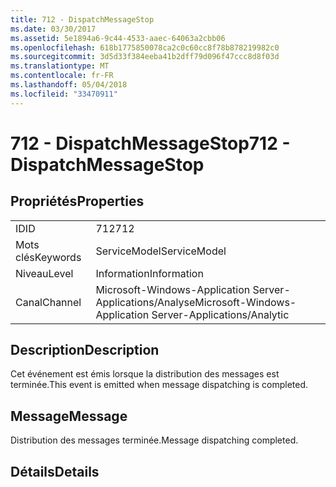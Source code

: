 ```yaml
---
title: 712 - DispatchMessageStop
ms.date: 03/30/2017
ms.assetid: 5e1894a6-9c44-4533-aaec-64063a2cbb06
ms.openlocfilehash: 618b1775850078ca2c0c60cc8f78b878219982c0
ms.sourcegitcommit: 3d5d33f384eeba41b2dff79d096f47ccc8d8f03d
ms.translationtype: MT
ms.contentlocale: fr-FR
ms.lasthandoff: 05/04/2018
ms.locfileid: "33470911"
---
```

# <a name="712---dispatchmessagestop"></a><span data-ttu-id="b5de8-102">712 - DispatchMessageStop</span><span class="sxs-lookup"><span data-stu-id="b5de8-102">712 - DispatchMessageStop</span></span>
## <a name="properties"></a><span data-ttu-id="b5de8-103">Propriétés</span><span class="sxs-lookup"><span data-stu-id="b5de8-103">Properties</span></span>  
  
|||  
|-|-|  
|<span data-ttu-id="b5de8-104">ID</span><span class="sxs-lookup"><span data-stu-id="b5de8-104">ID</span></span>|<span data-ttu-id="b5de8-105">712</span><span class="sxs-lookup"><span data-stu-id="b5de8-105">712</span></span>|  
|<span data-ttu-id="b5de8-106">Mots clés</span><span class="sxs-lookup"><span data-stu-id="b5de8-106">Keywords</span></span>|<span data-ttu-id="b5de8-107">ServiceModel</span><span class="sxs-lookup"><span data-stu-id="b5de8-107">ServiceModel</span></span>|  
|<span data-ttu-id="b5de8-108">Niveau</span><span class="sxs-lookup"><span data-stu-id="b5de8-108">Level</span></span>|<span data-ttu-id="b5de8-109">Information</span><span class="sxs-lookup"><span data-stu-id="b5de8-109">Information</span></span>|  
|<span data-ttu-id="b5de8-110">Canal</span><span class="sxs-lookup"><span data-stu-id="b5de8-110">Channel</span></span>|<span data-ttu-id="b5de8-111">Microsoft-Windows-Application Server-Applications/Analyse</span><span class="sxs-lookup"><span data-stu-id="b5de8-111">Microsoft-Windows-Application Server-Applications/Analytic</span></span>|  
  
## <a name="description"></a><span data-ttu-id="b5de8-112">Description</span><span class="sxs-lookup"><span data-stu-id="b5de8-112">Description</span></span>  
 <span data-ttu-id="b5de8-113">Cet événement est émis lorsque la distribution des messages est terminée.</span><span class="sxs-lookup"><span data-stu-id="b5de8-113">This event is emitted when message dispatching is completed.</span></span>  
  
## <a name="message"></a><span data-ttu-id="b5de8-114">Message</span><span class="sxs-lookup"><span data-stu-id="b5de8-114">Message</span></span>  
 <span data-ttu-id="b5de8-115">Distribution des messages terminée.</span><span class="sxs-lookup"><span data-stu-id="b5de8-115">Message dispatching completed.</span></span>  
  
## <a name="details"></a><span data-ttu-id="b5de8-116">Détails</span><span class="sxs-lookup"><span data-stu-id="b5de8-116">Details</span></span>
